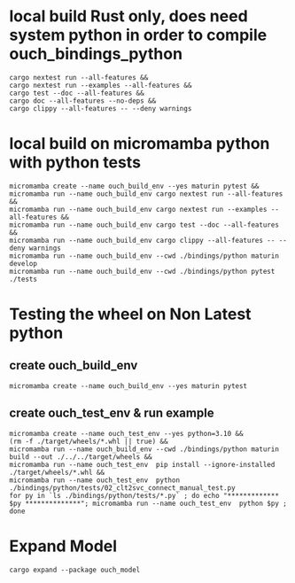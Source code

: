 # local build Rust only, does need system python in order to compile ouch_bindings_python 
```shell
cargo nextest run --all-features &&
cargo nextest run --examples --all-features &&
cargo test --doc --all-features &&
cargo doc --all-features --no-deps &&
cargo clippy --all-features -- --deny warnings
```

# local build on micromamba python with python tests
```shell
micromamba create --name ouch_build_env --yes maturin pytest &&
micromamba run --name ouch_build_env cargo nextest run --all-features &&
micromamba run --name ouch_build_env cargo nextest run --examples --all-features && 
micromamba run --name ouch_build_env cargo test --doc --all-features &&
micromamba run --name ouch_build_env cargo clippy --all-features -- --deny warnings
micromamba run --name ouch_build_env --cwd ./bindings/python maturin develop
micromamba run --name ouch_build_env --cwd ./bindings/python pytest ./tests
```
# Testing the wheel on Non Latest python
## create ouch_build_env
```shell
micromamba create --name ouch_build_env --yes maturin pytest
```
## create ouch_test_env & run example
```shell
micromamba create --name ouch_test_env --yes python=3.10 &&
(rm -f ./target/wheels/*.whl || true) &&
micromamba run --name ouch_build_env --cwd ./bindings/python maturin build --out ./../../target/wheels &&
micromamba run --name ouch_test_env  pip install --ignore-installed ./target/wheels/*.whl &&
micromamba run --name ouch_test_env  python ./bindings/python/tests/02_clt2svc_connect_manual_test.py
for py in `ls ./bindings/python/tests/*.py` ; do echo "************* $py **************"; micromamba run --name ouch_test_env  python $py ; done
```


# Expand Model
```shell
cargo expand --package ouch_model
```